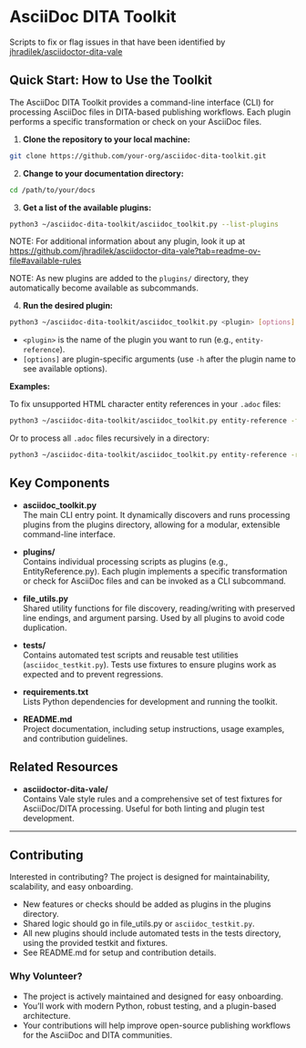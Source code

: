 # AsciiDoc DITA Toolkit
Scripts to fix or flag issues in that have been identified by [jhradilek/asciidoctor-dita-vale](https://github.com/jhradilek/asciidoctor-dita-vale)

## Quick Start: How to Use the Toolkit

The AsciiDoc DITA Toolkit provides a command-line interface (CLI) for processing AsciiDoc files in DITA-based publishing workflows. Each plugin performs a specific transformation or check on your AsciiDoc files.

1. **Clone the repository to your local machine:**

```sh
git clone https://github.com/your-org/asciidoc-dita-toolkit.git
```

2. **Change to your documentation directory:**

```sh
cd /path/to/your/docs
```

3. **Get a list of the available plugins:**

```sh
python3 ~/asciidoc-dita-toolkit/asciidoc_toolkit.py --list-plugins
```

NOTE: For additional information about any plugin, look it up at https://github.com/jhradilek/asciidoctor-dita-vale?tab=readme-ov-file#available-rules

NOTE: As new plugins are added to the `plugins/` directory, they automatically become available as subcommands.

4. **Run the desired plugin:**

```sh
python3 ~/asciidoc-dita-toolkit/asciidoc_toolkit.py <plugin> [options]
```

- `<plugin>` is the name of the plugin you want to run (e.g., `entity-reference`).
- `[options]` are plugin-specific arguments (use `-h` after the plugin name to see available options).

**Examples:**

To fix unsupported HTML character entity references in your `.adoc` files:

```sh
python3 ~/asciidoc-dita-toolkit/asciidoc_toolkit.py entity-reference -f path/to/file.adoc
```

Or to process all `.adoc` files recursively in a directory:

```sh
python3 ~/asciidoc-dita-toolkit/asciidoc_toolkit.py entity-reference -r
```



## Key Components

- **asciidoc_toolkit.py**  
  The main CLI entry point. It dynamically discovers and runs processing plugins from the plugins directory, allowing for a modular, extensible command-line interface.

- **plugins/**  
  Contains individual processing scripts as plugins (e.g., EntityReference.py). Each plugin implements a specific transformation or check for AsciiDoc files and can be invoked as a CLI subcommand.

- **file_utils.py**  
  Shared utility functions for file discovery, reading/writing with preserved line endings, and argument parsing. Used by all plugins to avoid code duplication.

- **tests/**  
  Contains automated test scripts and reusable test utilities (`asciidoc_testkit.py`). Tests use fixtures to ensure plugins work as expected and to prevent regressions.

- **requirements.txt**  
  Lists Python dependencies for development and running the toolkit.

- **README.md**  
  Project documentation, including setup instructions, usage examples, and contribution guidelines.

## Related Resources

- **asciidoctor-dita-vale/**  
  Contains Vale style rules and a comprehensive set of test fixtures for AsciiDoc/DITA processing. Useful for both linting and plugin test development.

---

## Contributing

Interested in contributing? The project is designed for maintainability, scalability, and easy onboarding.

- New features or checks should be added as plugins in the plugins directory.
- Shared logic should go in file_utils.py or `asciidoc_testkit.py`.
- All new plugins should include automated tests in the tests directory, using the provided testkit and fixtures.
- See README.md for setup and contribution details.

### Why Volunteer?

- The project is actively maintained and designed for easy onboarding.
- You’ll work with modern Python, robust testing, and a plugin-based architecture.
- Your contributions will help improve open-source publishing workflows for the AsciiDoc and DITA communities.
